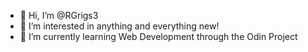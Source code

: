 - 👋 Hi, I’m @RGrigs3
- 👀 I’m interested in anything and everything new!
- 🌱 I’m currently learning Web Development through the Odin Project


<!---
RGrigs3/RGrigs3 is a ✨ special ✨ repository because its `README.md` (this file) appears on your GitHub profile.
You can click the Preview link to take a look at your changes.
--->
